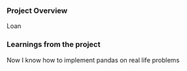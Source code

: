 ### Project Overview

 Loan 


### Learnings from the project

 Now I know how to implement pandas on real life problems



